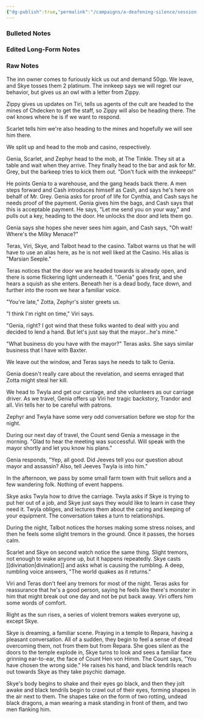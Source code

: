 ```yaml
---
{"dg-publish":true,"permalink":"/campaigns/a-deafening-silence/session-notes/session-41/"}
---
```


### Bulleted Notes

### Edited Long-Form Notes 

### Raw Notes
The inn owner comes to furiously kick us out and demand 50gp. We leave, and Skye tosses them 2 platinum. The innkeep says we will regret our behavior, but gives us an owl with a letter from Zippy.

Zippy gives us updates on Tiri, tells us agents of the cult are headed to the mines of Chdecken to get the staff, so Zippy will also be heading there. The owl knows where he is if we want to respond.

Scarlet tells him we're also heading to the mines and hopefully we will see him there.

We split up and head to the mob and casino, respectively.

Genia, Scarlet, and Zephyr head to the mob, at The Tinkle. They sit at a table and wait when they arrive. They finally head to the bar and ask for Mr. Grey, but the barkeep tries to kick them out. "Don't fuck with the innkeeps!"

He points Genia to a warehouse, and the gang heads back there. A men steps forward and Cash introduces himself as Cash, and says he's here on behalf of Mr. Grey. Genia asks for proof of life for Cynthia, and Cash says he needs proof of the payment. Genia gives him the bags, and Cash says that this is acceptable payment. He says, "Let me send you on your way," and pulls out a key, heading to the door. He unlocks the door and lets them go.

Genia says she hopes she never sees him again, and Cash says, "Oh wait! Where's the Milky Menace?"

Teras, Viri, Skye, and Talbot head to the casino. Talbot warns us that he will have to use an alias here, as he is not well liked at the Casino. His alias is "Marsian Seeple."

Teras notices that the door we are headed towards is already open, and there is some flickering light underneath it. "Genia" goes first, and she hears a squish as she enters. Beneath her is a dead body, face down, and further into the room we hear a familiar voice.

"You're late," Zotta, Zephyr's sister greets us. 

"I think I'm right on time," Viri says.

"Genia, right? I got wind that these folks wanted to deal with you and decided to lend a hand. But let's just say that the mayor...he's mine."

"What business do you have with the mayor?" Teras asks. She says similar business that I have with Baxter.

We leave out the window, and Teras says he needs to talk to Genia.

Genia doesn't really care about the revelation, and seems enraged that Zotta might steal her kill. 

We head to Twyla and get our carriage, and she volunteers as our carriage driver. As we travel, Genia offers up Viri her tragic backstory, Trandor and all. Viri tells her to be careful with patrons.

Zephyr and Twyla have some very odd conversation before we stop for the night.

During our next day of travel, the Count send Genia a message in the morning. "Glad to hear the meeting was successful. Will speak with the mayor shortly and let you know his plans."

Genia responds, "Yep, all good. Did Jeeves tell you our question about mayor and assassin? Also, tell Jeeves Twyla is into him."

In the afternoon, we pass by some small farm town with fruit sellors and a few wandering folk. Nothing of event happens.

Skye asks Twyla how to drive the carriage. Twyla asks if Skye is trying to put her out of a job, and Skye just says they would like to learn in case they need it. Twyla obliges, and lectures them about the caring and keeping of your equipment. The conversation takes a turn to relationships.

During the night, Talbot notices the horses making some stress noises, and then he feels some slight tremors in the ground. Once it passes, the horses calm. 

Scarlet and Skye on second watch notice the same thing. Slight tremors, not enough to wake anyone up, but it happens repeatedly. Skye casts [[divination\|divination]] and asks what is causing the rumbling. A deep, rumbling voice answers, "The world quakes as it returns."

Viri and Teras don't feel any tremors for most of the night. Teras asks for reassurance that he's a good person, saying he feels like there's monster in him that might break out one day and not be put back away. Viri offers him some words of comfort.

Right as the sun rises, a series of violent tremors wakes everyone up, except Skye.

Skye is dreaming, a familiar scene. Praying in a temple to Repara, having a pleasant conversation. All of a sudden, they begin to feel a sense of dread overcoming them, not from them but from Repara. She goes silent as the doors to the temple explode in, Skye turns to look and sees a familiar face grinning ear-to-ear, the face of Count Hen von Himm. The Count says, "You have chosen the wrong side." He raises his hand, and black tendrils reach out towards Skye as they take psychic damage.

Skye's body begins to shake and their eyes go black, and then they jolt awake and black tendrils begin to crawl out of their eyes, forming shapes in the air next to them. The shapes take on the form of two rotting, undead black dragons, a man wearing a mask standing in front of them, and two men flanking him.